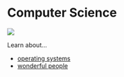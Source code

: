# Computer Science

<img src="/.pix/thompson_and_ritchie.webp">

Learn about...

- [operating systems](os)
- [wonderful people](ppl)


